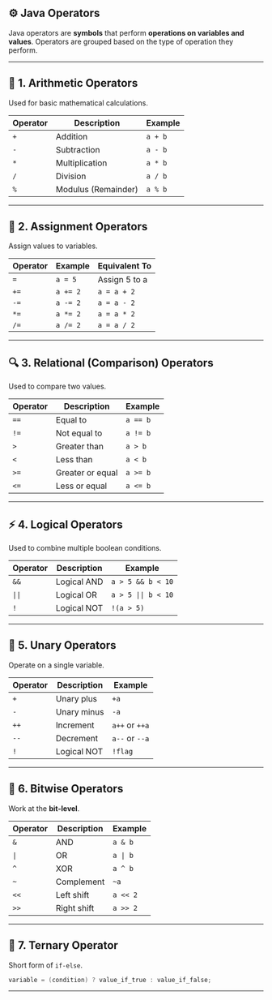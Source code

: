

## ⚙️ Java Operators 

Java operators are **symbols** that perform **operations on variables and values**. Operators are grouped based on the type of operation they perform.

---

## 🧮 1. **Arithmetic Operators**

Used for basic mathematical calculations.

| Operator | Description         | Example |
| -------- | ------------------- | ------- |
| `+`      | Addition            | `a + b` |
| `-`      | Subtraction         | `a - b` |
| `*`      | Multiplication      | `a * b` |
| `/`      | Division            | `a / b` |
| `%`      | Modulus (Remainder) | `a % b` |



---

## 🔄 2. **Assignment Operators**

Assign values to variables.

| Operator | Example  | Equivalent To |
| -------- | -------- | ------------- |
| `=`      | `a = 5`  | Assign 5 to a |
| `+=`     | `a += 2` | `a = a + 2`   |
| `-=`     | `a -= 2` | `a = a - 2`   |
| `*=`     | `a *= 2` | `a = a * 2`   |
| `/=`     | `a /= 2` | `a = a / 2`   |


---

## 🔍 3. **Relational (Comparison) Operators**

Used to compare two values.

| Operator | Description      | Example  |
| -------- | ---------------- | -------- |
| `==`     | Equal to         | `a == b` |
| `!=`     | Not equal to     | `a != b` |
| `>`      | Greater than     | `a > b`  |
| `<`      | Less than        | `a < b`  |
| `>=`     | Greater or equal | `a >= b` |
| `<=`     | Less or equal    | `a <= b` |



---

## ⚡ 4. **Logical Operators**

Used to combine multiple boolean conditions.

| Operator | Description | Example           | 
| -------- | ----------- | ----------------- | 
| `&&`     | Logical AND | `a > 5 && b < 10` | 
| `\|\|`   | Logical OR  |  `a > 5 \|\| b < 10`       |
| `!`      | Logical NOT | `!(a > 5)`        | 


---

## 🧩 5. **Unary Operators**

Operate on a single variable.

| Operator | Description | Example        |
| -------- | ----------- | -------------- |
| `+`      | Unary plus  | `+a`           |
| `-`      | Unary minus | `-a`           |
| `++`     | Increment   | `a++` or `++a` |
| `--`     | Decrement   | `a--` or `--a` |
| `!`      | Logical NOT | `!flag`        |



---

## 🔢 6. **Bitwise Operators**

Work at the **bit-level**.

| Operator | Description | Example  |
| -------- | ----------- | -------- | 
| `&`      | AND         | `a & b`  |    
| `\|`     | OR          | `a \| b` |
| `^`      | XOR         | `a ^ b`  |     
| `~`      | Complement  | `~a`     |    
| `<<`     | Left shift  | `a << 2` |     
| `>>`     | Right shift | `a >> 2` |    


---

## 🎯 7. **Ternary Operator**

Short form of `if-else`.

```java
variable = (condition) ? value_if_true : value_if_false;
```


---


